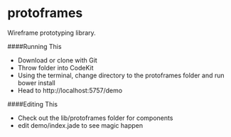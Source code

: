 protoframes
===========

Wireframe prototyping library.

####Running This
* Download or clone with Git
* Throw folder into CodeKit
* Using the terminal, change directory to the protoframes folder and run bower install
* Head to http://localhost:5757/demo

####Editing This
* Check out the lib/protoframes folder for components
* edit demo/index.jade to see magic happen
